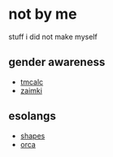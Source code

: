 # not by me
stuff i did not make myself

## gender awareness
- [tmcalc](https://harisont.github.io/tmcalc/)
- [zaimki](https://gitlab.com/avris/zaimki/)

## esolangs
- [shapes](https://github.com/photon-niko/shapes)
- [orca](https://100r.co/site/orca.html)
